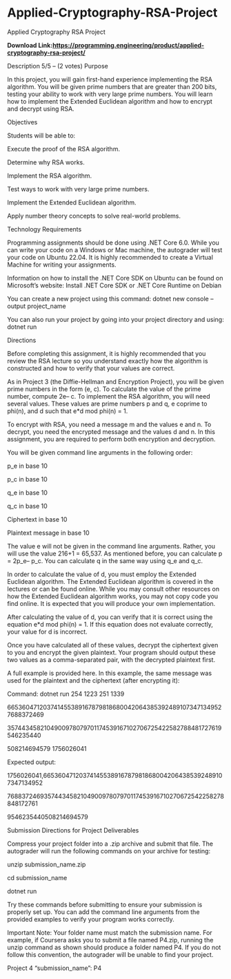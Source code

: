 # Applied-Cryptography-RSA-Project
Applied Cryptography RSA Project

**Download Link:https://programming.engineering/product/applied-cryptography-rsa-project/**

Description
5/5 – (2 votes)
Purpose

In this project, you will gain first-hand experience implementing the RSA algorithm. You will be given prime numbers that are greater than 200 bits, testing your ability to work with very large prime numbers. You will learn how to implement the Extended Euclidean algorithm and how to encrypt and decrypt using RSA.

Objectives

Students will be able to:

Execute the proof of the RSA algorithm.

Determine why RSA works.

Implement the RSA algorithm.

Test ways to work with very large prime numbers.

Implement the Extended Euclidean algorithm.

Apply number theory concepts to solve real-world problems.

Technology Requirements

Programming assignments should be done using .NET Core 6.0. While you can write your code on a Windows or Mac machine, the autograder will test your code on Ubuntu 22.04. It is highly recommended to create a Virtual Machine for writing your assignments.

Information on how to install the .NET Core SDK on Ubuntu can be found on Microsoft’s website: Install .NET Core SDK or .NET Core Runtime on Debian

You can create a new project using this command: dotnet new console –output project_name

You can also run your project by going into your project directory and using: dotnet run

Directions

Before completing this assignment, it is highly recommended that you review the RSA lecture so you understand exactly how the algorithm is constructed and how to verify that your values are correct.

As in Project 3 (the Diffie-Hellman and Encryption Project), you will be given prime numbers in the form (e, c). To calculate the value of the prime number, compute 2e– c. To implement the RSA algorithm, you will need several values. These values are prime numbers p and q, e coprime to phi(n), and d such that e*d mod phi(n) = 1.

To encrypt with RSA, you need a message m and the values e and n. To decrypt, you need the encrypted message and the values d and n. In this assignment, you are required to perform both encryption and decryption.

You will be given command line arguments in the following order:

p_e in base 10

p_c in base 10

q_e in base 10

q_c in base 10

Ciphertext in base 10

Plaintext message in base 10

The value e will not be given in the command line arguments. Rather, you will use the value 216+1 = 65,537. As mentioned before, you can calculate p = 2p_e– p_c. You can calculate q in the same way using q_e and q_c.

In order to calculate the value of d, you must employ the Extended Euclidean algorithm. The Extended Euclidean algorithm is covered in the lectures or can be found online. While you may consult other resources on how the Extended Euclidean algorithm works, you may not copy code you find online. It is expected that you will produce your own implementation.

After calculating the value of d, you can verify that it is correct using the equation e*d mod phi(n) = 1. If this equation does not evaluate correctly, your value for d is incorrect.

Once you have calculated all of these values, decrypt the ciphertext given to you and encrypt the given plaintext. Your program should output these two values as a comma-separated pair, with the decrypted plaintext first.

A full example is provided here. In this example, the same message was used for the plaintext and the ciphertext (after encrypting it):

Command: dotnet run 254 1223 251 1339

6653604712037414553891678798186800420643853924891073471349527688372469

3574434582104900978079701174539167102706725422582788481727619546235440

508214694579 1756026041

Expected output:

1756026041,665360471203741455389167879818680042064385392489107347134952

7688372469357443458210490097807970117453916710270672542258278848172761

9546235440508214694579

Submission Directions for Project Deliverables

Compress your project folder into a .zip archive and submit that file. The autograder will run the following commands on your archive for testing:

unzip submission_name.zip

cd submission_name

dotnet run

Try these commands before submitting to ensure your submission is properly set up. You can add the command line arguments from the provided examples to verify your program works correctly.

Important Note: Your folder name must match the submission name. For example, if Coursera asks you to submit a file named P4.zip, running the unzip command as shown should produce a folder named P4. If you do not follow this convention, the autograder will be unable to find your project.

Project 4 “submission_name”: P4
